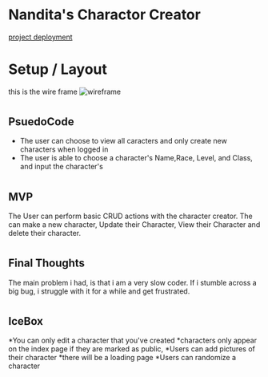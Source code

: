# Nandita's Charactor Creator
[project deployment](https://Spell_Binder.surge.sh)

#
# Setup / Layout
this is the wire frame 
![wireframe](/css/img/project01%20-%20Window.png)


#
## PsuedoCode

* The user can choose to view all caracters and only create new characters when logged in
* The user is able to choose a character's Name,Race, Level, and Class, and input the character's 

#
## MVP
The User can perform basic CRUD actions with the character creator. The can make a new character, Update their Character, View their Character and delete their character.

#
## Final Thoughts
The main problem i had, is that i am a very slow coder. If i stumble across a big bug, i struggle with it for a while and get frustrated.

#
## IceBox
*You can only edit a character that you've created
*characters only appear on the index page if they are marked as public,
*Users can add pictures of their character
*there will be a loading page
*Users can randomize a character

